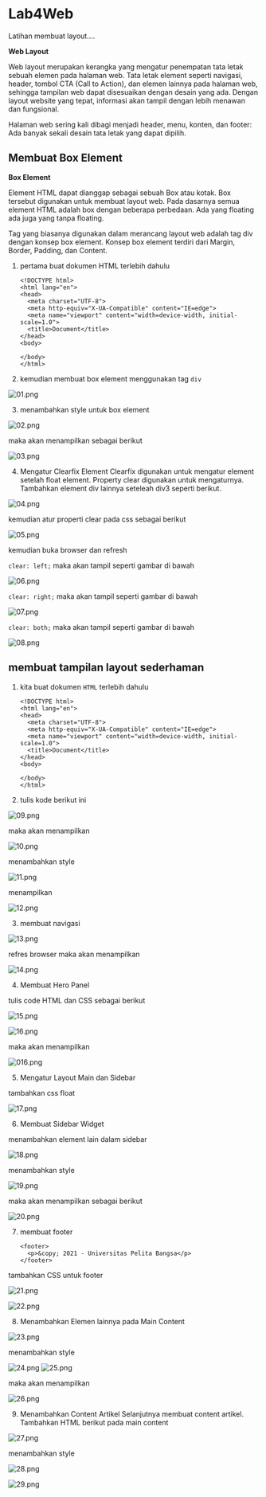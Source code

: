 # Lab4Web

Latihan membuat layout....

**Web Layout**

Web layout merupakan kerangka yang mengatur penempatan tata letak sebuah elemen pada halaman web. Tata letak element seperti navigasi, header, tombol CTA (Call to Action), dan elemen lainnya pada halaman web, sehingga tampilan web dapat disesuaikan dengan desain yang ada. Dengan layout website yang tepat, informasi akan tampil dengan lebih menawan dan fungsional.

Halaman web sering kali dibagi menjadi header, menu, konten, dan footer: Ada banyak sekali desain tata letak yang dapat dipilih.

## Membuat Box Element

**Box Element**

Element HTML dapat dianggap sebagai sebuah Box atau kotak. Box tersebut digunakan untuk membuat layout web. Pada dasarnya semua element HTML adalah box dengan beberapa perbedaan. Ada yang floating ada juga yang tanpa floating.

Tag yang biasanya digunakan dalam merancang layout web adalah tag div dengan konsep box element. Konsep box element terdiri dari Margin, Border, Padding, dan Content.

1.  pertama buat dokumen HTML terlebih dahulu

        <!DOCTYPE html>
        <html lang="en">
        <head>
          <meta charset="UTF-8">
          <meta http-equiv="X-UA-Compatible" content="IE=edge">
          <meta name="viewport" content="width=device-width, initial-scale=1.0">
          <title>Document</title>
        </head>
        <body>

        </body>
        </html>

2.  kemudian membuat box element menggunakan tag `div`

![01.png](img/01.png)

3. menambahkan style untuk box element

![02.png](img/02.png)

maka akan menampilkan sebagai berikut

![03.png](img/03.png)

4. Mengatur Clearfix Element
   Clearfix digunakan untuk mengatur element setelah float element. Property clear digunakan untuk mengaturnya.
   Tambahkan element div lainnya seteleah div3 seperti berikut.

![04.png](img/04.png)

kemudian atur properti clear pada css sebagai berikut

![05.png](img/05.png)

kemudian buka browser dan refresh

`clear: left;`
maka akan tampil seperti gambar di bawah

![06.png](img/06.png)

`clear: right;`
maka akan tampil seperti gambar di bawah

![07.png](img/07.png)

`clear: both;`
maka akan tampil seperti gambar di bawah

![08.png](img/08.png)

## membuat tampilan layout sederhaman

1.  kita buat dokumen `HTML` terlebih dahulu

        <!DOCTYPE html>
        <html lang="en">
        <head>
          <meta charset="UTF-8">
          <meta http-equiv="X-UA-Compatible" content="IE=edge">
          <meta name="viewport" content="width=device-width, initial-scale=1.0">
          <title>Document</title>
        </head>
        <body>

        </body>
        </html>

2.  tulis kode berikut ini

![09.png](img/09.png)

maka akan menampilkan

![10.png](img/10.png)

menambahkan style

![11.png](img/11.png)

menampilkan

![12.png](img/12.png)

3. membuat navigasi

![13.png](img/13.png)

refres browser maka akan menampilkan

![14.png](img/14.png)

4. Membuat Hero Panel

tulis code HTML dan CSS sebagai berikut

![15.png](img/15.png)

![16.png](img/16.png)

maka akan menampilkan

![016.png](img/016.png)

5. Mengatur Layout Main dan Sidebar

tambahkan css float

![17.png](img/17.png)

6. Membuat Sidebar Widget

menambahkan element lain dalam sidebar

![18.png](img/18.png)

menambahkan style

![19.png](img/19.png)

maka akan menampilkan sebagai berikut

![20.png](img/20.png)

7.  membuat footer

        <footer>
          <p>&copy; 2021 - Universitas Pelita Bangsa</p>
        </footer>

tambahkan CSS untuk footer

![21.png](img/21.png)

![22.png](img/22.png)

8. Menambahkan Elemen lainnya pada Main Content

![23.png](img/23.png)

menambahkan style

![24.png](img/24.png)
![25.png](img/25.png)

maka akan menampilkan

![26.png](img/26.png)

9. Menambahkan Content Artikel
   Selanjutnya membuat content artikel. Tambahkan HTML berikut pada main content

![27.png](img/27.png)

menambahkan style

![28.png](img/28.png)

![29.png](img/29.png)
